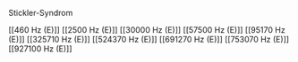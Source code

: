 Stickler-Syndrom

[[460 Hz (E)]]
[[2500 Hz (E)]]
[[30000 Hz (E)]]
[[57500 Hz (E)]]
[[95170 Hz (E)]]
[[325710 Hz (E)]]
[[524370 Hz (E)]]
[[691270 Hz (E)]]
[[753070 Hz (E)]]
[[927100 Hz (E)]]